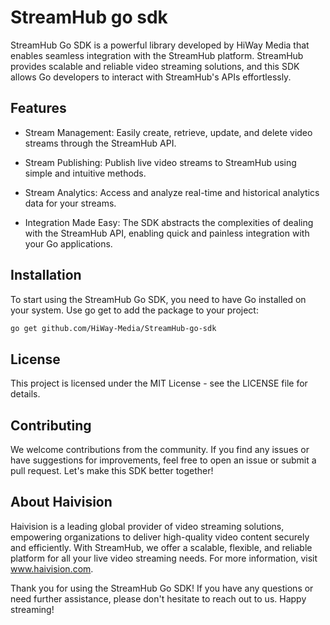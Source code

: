 # StreamHub go sdk

StreamHub Go SDK is a powerful library developed by HiWay Media that enables seamless integration with the StreamHub platform. StreamHub provides scalable and reliable video streaming solutions, and this SDK allows Go developers to interact with StreamHub's APIs effortlessly.

## Features
- Stream Management: Easily create, retrieve, update, and delete video streams through the StreamHub API.

- Stream Publishing: Publish live video streams to StreamHub using simple and intuitive methods.

- Stream Analytics: Access and analyze real-time and historical analytics data for your streams.

- Integration Made Easy: The SDK abstracts the complexities of dealing with the StreamHub API, enabling quick and painless integration with your Go applications.

## Installation

To start using the StreamHub Go SDK, you need to have Go installed on your system. Use go get to add the package to your project:

```bash
go get github.com/HiWay-Media/StreamHub-go-sdk
```

## License
This project is licensed under the MIT License - see the LICENSE file for details.

## Contributing
We welcome contributions from the community. If you find any issues or have suggestions for improvements, feel free to open an issue or submit a pull request. Let's make this SDK better together!

## About Haivision
Haivision is a leading global provider of video streaming solutions, empowering organizations to deliver high-quality video content securely and efficiently. With StreamHub, we offer a scalable, flexible, and reliable platform for all your live video streaming needs. For more information, visit www.haivision.com.

Thank you for using the StreamHub Go SDK! If you have any questions or need further assistance, please don't hesitate to reach out to us. Happy streaming!